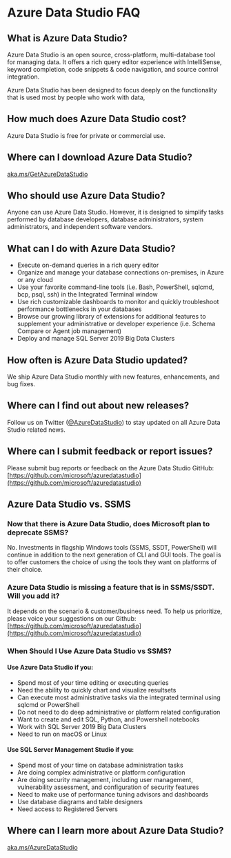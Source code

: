 # Azure Data Studio FAQ

## What is Azure Data Studio?

Azure Data Studio is an open source, cross-platform, multi-database tool for managing data. It offers a rich query editor experience with IntelliSense, keyword completion, code snippets &amp; code navigation, and source control integration.

Azure Data Studio has been designed to focus deeply on the functionality that is used most by people who work with data,

## How much does Azure Data Studio cost?

Azure Data Studio is free for private or commercial use.

## Where can I download Azure Data Studio?

[aka.ms/GetAzureDataStudio](http://aka.ms/getazuredatastudio)

## Who should use Azure Data Studio?

Anyone can use Azure Data Studio. However, it is designed to simplify tasks performed by database developers, database administrators, system administrators, and independent software vendors.

## What can I do with Azure Data Studio?

- Execute on-demand queries in a rich query editor
- Organize and manage your database connections on-premises, in Azure or any cloud
- Use your favorite command-line tools (i.e. Bash, PowerShell, sqlcmd, bcp, psql, ssh) in the Integrated Terminal window
- Use rich customizable dashboards to monitor and quickly troubleshoot performance bottlenecks in your databases
- Browse our growing library of extensions for additional features to supplement your administrative or developer experience (i.e. Schema Compare or Agent job management)
- Deploy and manage SQL Server 2019 Big Data Clusters

## How often is Azure Data Studio updated?

We ship Azure Data Studio monthly with new features, enhancements, and bug fixes.

## Where can I find out about new releases?

Follow us on Twitter ([@AzureDataStudio](https://twitter.com/azuredatastudio)) to stay updated on all Azure Data Studio related news.

## Where can I submit feedback or report issues?

Please submit bug reports or feedback on the Azure Data Studio GitHub:
[https://github.com/microsoft/azuredatastudio](https://github.com/microsoft/azuredatastudio)

## Azure Data Studio vs. SSMS

### Now that there is Azure Data Studio, does Microsoft plan to deprecate SSMS?

No. Investments in flagship Windows tools (SSMS, SSDT, PowerShell) will continue in addition to the next generation of CLI and GUI tools. The goal is to offer customers the choice of using the tools they want on platforms of their choice.

### Azure Data Studio is missing a feature that is in SSMS/SSDT. Will you add it?

It depends on the scenario &amp; customer/business need. To help us prioritize, please voice your suggestions on our Github: [https://github.com/microsoft/azuredatastudio](https://github.com/microsoft/azuredatastudio)

### When Should I Use Azure Data Studio vs SSMS?

#### Use Azure Data Studio if you:

- Spend most of your time editing or executing queries
- Need the ability to quickly chart and visualize resultsets
- Can execute most administrative tasks via the integrated terminal using sqlcmd or PowerShell
- Do not need to do deep administrative or platform related configuration
- Want to create and edit SQL, Python, and Powershell notebooks
- Work with SQL Server 2019 Big Data Clusters
- Need to run on macOS or Linux

#### Use SQL Server Management Studio if you:

- Spend most of your time on database administration tasks
- Are doing complex administrative or platform configuration
- Are doing security management, including user management, vulnerability assessment, and configuration of security features
- Need to make use of performance tuning advisors and dashboards
- Use database diagrams and table designers
- Need access to Registered Servers

## Where can I learn more about Azure Data Studio?

[aka.ms/AzureDataStudio](http://aka.ms/AzureDataStudio)